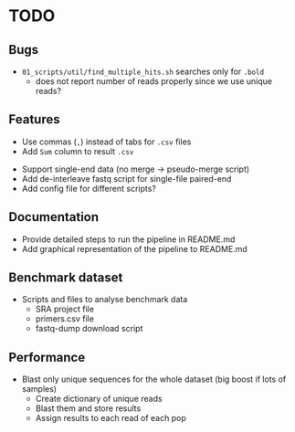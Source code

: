 # TODO

## Bugs
* `01_scripts/util/find_multiple_hits.sh` searches only for `.bold`
  - does not report number of reads properly since we use unique reads?

## Features
* Use commas (`,`) instead of tabs for `.csv` files
* Add `Sum` column to result `.csv`
- Support single-end data (no merge -> pseudo-merge script)
- Add de-interleave fastq script for single-file paired-end
- Add config file for different scripts?

## Documentation
- Provide detailed steps to run the pipeline in README.md
- Add graphical representation of the pipeline to README.md

## Benchmark dataset
- Scripts and files to analyse benchmark data
  - SRA project file
  - primers.csv file
  - fastq-dump download script

## Performance
- Blast only unique sequences for the whole dataset
  (big boost if lots of samples)
  - Create dictionary of unique reads
  - Blast them and store results
  - Assign results to each read of each pop
